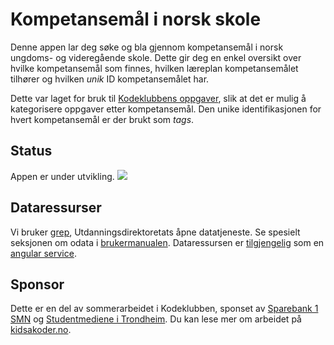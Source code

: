 # Kompetansemål i norsk skole
Denne appen lar deg søke og bla gjennom kompetansemål i norsk ungdoms- og
videregående skole. Dette gir deg en enkel oversikt over hvilke kompetansemål
som finnes, hvilken læreplan kompetansemålet tilhører og hvilken *unik* ID
kompetansemålet har.

Dette var laget for bruk til [Kodeklubbens oppgaver], slik at det er mulig å
kategorisere oppgaver etter kompetansemål. Den unike identifikasjonen for hvert
kompetansemål er der brukt som *tags*.

[Kodeklubbens oppgaver]: http://kodeklubben.github.io


## Status
Appen er under utvikling.
![](læreplaner.gif)


## Dataressurser
Vi bruker [grep], Utdanningsdirektoretats åpne datatjeneste. Se spesielt
seksjonen om odata i [brukermanualen][grep manual]. Dataressursen er
[tilgjengelig][udir service] som en [angular service].

[grep]: http://grepwiki.udir.no
[grep manual]: http://grepwiki.udir.no/images/1/1e/Brukermanual_for_Grep_soap_odata_rest.pdf
[udir service]: src/app/components/udir/udir.service.js
[angular service]: https://docs.angularjs.org/guide/services


## Sponsor
Dette er en del av sommerarbeidet i Kodeklubben, sponset av [Sparebank 1 SMN]
og [Studentmediene i Trondheim]. Du kan lese mer om arbeidet på
[kidsakoder.no].

[Sparebank 1 SMN]: https://www.sparebank1.no/smn/
[Studentmediene i Trondheim]: http://www.studentmediene.no/
[kidsakoder.no]: http://www.kidsakoder.no/2015/07/03/kodeklubben-trondheim-utvikler-materiell-i-sommer/

